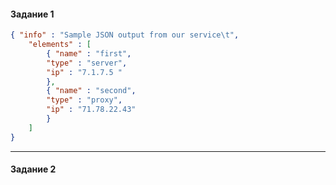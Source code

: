 <h4> Задание 1 </h4>

```json
{ "info" : "Sample JSON output from our service\t",
    "elements" : [
        { "name" : "first",
        "type" : "server",
        "ip" : "7.1.7.5 "
        },
        { "name" : "second",
        "type" : "proxy",
        "ip" : "71.78.22.43"
        }
    ]
}
```
<hr>
<h4> Задание 2 </h4>

